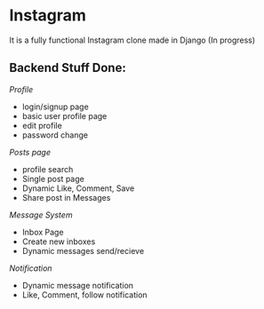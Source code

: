 # Instagram
It is a fully functional Instagram clone made in Django (In progress)

## Backend Stuff Done:

*Profile*
* login/signup page
* basic user profile page
* edit profile
* password change

*Posts page*
* profile search
* Single post page
* Dynamic Like, Comment, Save 
* Share post in Messages

*Message System*
* Inbox Page
* Create new inboxes
* Dynamic messages send/recieve

*Notification*
* Dynamic message notification
* Like, Comment, follow notification
